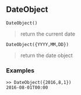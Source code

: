 ## DateObject

```
DateObject()
```

> return the current date

```
DateObject({YYYY,MM,DD})
```

> return the date object

### Examples

```
>> DateObject({2016,8,1})
2016-08-01T00:00
```